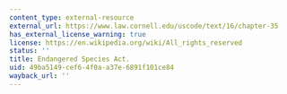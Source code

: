 ```yaml
---
content_type: external-resource
external_url: https://www.law.cornell.edu/uscode/text/16/chapter-35
has_external_license_warning: true
license: https://en.wikipedia.org/wiki/All_rights_reserved
status: ''
title: Endangered Species Act.
uid: 49ba5149-cef6-4f0a-a37e-6891f101ce84
wayback_url: ''
---
```

